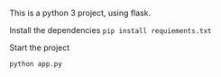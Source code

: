 This is a python 3 project, using flask.

Install the dependencies
``
pip install requiements.txt
``

Start the project

``
python app.py
``
